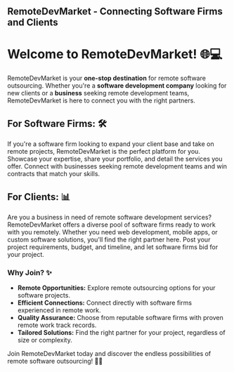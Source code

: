 ## RemoteDevMarket - Connecting Software Firms and Clients
# Welcome to RemoteDevMarket! 🌐💻

RemoteDevMarket is your **one-stop destination** for remote software outsourcing. Whether you're a **software development company** looking for new clients or a **business** seeking remote development teams, RemoteDevMarket is here to connect you with the right partners.

## For Software Firms: 🛠️

If you're a software firm looking to expand your client base and take on remote projects, RemoteDevMarket is the perfect platform for you. Showcase your expertise, share your portfolio, and detail the services you offer. Connect with businesses seeking remote development teams and win contracts that match your skills.

## For Clients: 📊

Are you a business in need of remote software development services? RemoteDevMarket offers a diverse pool of software firms ready to work with you remotely. Whether you need web development, mobile apps, or custom software solutions, you'll find the right partner here. Post your project requirements, budget, and timeline, and let software firms bid for your project.

### **Why Join?** ✨

- **Remote Opportunities:** Explore remote outsourcing options for your software projects.
- **Efficient Connections:** Connect directly with software firms experienced in remote work.
- **Quality Assurance:** Choose from reputable software firms with proven remote work track records.
- **Tailored Solutions:** Find the right partner for your project, regardless of size or complexity.

Join RemoteDevMarket today and discover the endless possibilities of remote software outsourcing! 🚀🌟
